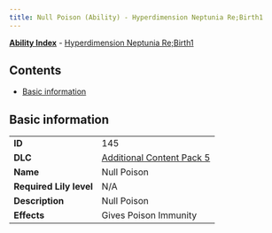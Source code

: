 ```yaml
---
title: Null Poison (Ability) - Hyperdimension Neptunia Re;Birth1
---
```


[**Ability Index**](/neptunia/rb1/ability/index.html) - [Hyperdimension Neptunia Re;Birth1](/neptunia/rb1)

## Contents

- [Basic information](#basic-information)

## Basic information

|   |   |
| -- | -- |
| **ID** | 145
**DLC** | [Additional Content Pack 5](/neptunia/rb1/dlc/14-pack5.html)
**Name** | Null Poison
**Required Lily level** | N/A
**Description** | Null Poison
**Effects** | Gives Poison Immunity |

